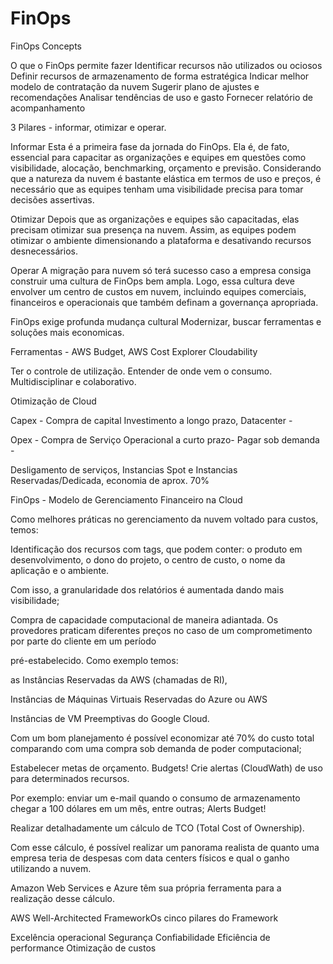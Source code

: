 # FinOps
FinOps Concepts

O que o FinOps permite fazer
Identificar recursos não utilizados ou ociosos
Definir recursos de armazenamento de forma estratégica
Indicar melhor modelo de contratação da nuvem
Sugerir plano de ajustes e recomendações
Analisar tendências de uso e gasto
Fornecer relatório de acompanhamento

3 Pilares - informar, otimizar e operar.

Informar
Esta é a primeira fase da jornada do FinOps. Ela é, de fato, essencial para capacitar as organizações e equipes em questões como visibilidade, alocação, benchmarking, orçamento e previsão. Considerando que a natureza da nuvem é bastante elástica em termos de uso e preços, é necessário que as equipes tenham uma visibilidade precisa para tomar decisões assertivas.

Otimizar
Depois que as organizações e equipes são capacitadas, elas precisam otimizar sua presença na nuvem. Assim, as equipes podem otimizar o ambiente dimensionando a plataforma e desativando recursos desnecessários.

Operar
A migração para nuvem só terá sucesso caso a empresa consiga construir uma cultura de FinOps bem ampla. Logo, essa cultura deve envolver um centro de custos em nuvem, incluindo equipes comerciais, financeiros e operacionais que também definam a governança apropriada.

FinOps exige profunda mudança cultural
Modernizar, buscar ferramentas e soluções mais economicas.

Ferramentas - AWS Budget, AWS Cost Explorer Cloudability 

Ter o controle de utilização. Entender de onde vem o consumo. Multidisciplinar e colaborativo.



Otimização de Cloud

Capex - Compra de capital Investimento a longo prazo, Datacenter - 

Opex - Compra de Serviço Operacional a curto prazo- Pagar sob demanda - 

Desligamento de serviços, Instancias Spot e Instancias Reservadas/Dedicada, economia de aprox. 70%


FinOps - Modelo de Gerenciamento Financeiro na Cloud

Como melhores práticas no gerenciamento da nuvem voltado para custos, temos:

Identificação dos recursos com tags, que podem conter: o produto em desenvolvimento, o dono do projeto, o centro de custo, o nome da aplicação e o ambiente. 

Com isso, a granularidade dos relatórios é aumentada dando mais visibilidade;

Compra de capacidade computacional de maneira adiantada. Os provedores praticam diferentes preços no caso de um comprometimento por parte do cliente em um período 

pré-estabelecido. Como exemplo temos:

as Instâncias Reservadas da AWS (chamadas de RI),

Instâncias de Máquinas Virtuais Reservadas do Azure ou AWS

Instâncias de VM Preemptivas do Google Cloud. 

Com um bom planejamento é possível economizar até 70% do custo total comparando com uma compra sob demanda de poder computacional;

Estabelecer metas de orçamento. Budgets! Crie alertas (CloudWath) de uso para determinados recursos. 

Por exemplo: enviar um e-mail quando o consumo de armazenamento chegar a 100 dólares em um mês, entre outras; Alerts Budget!

Realizar detalhadamente um cálculo de TCO (Total Cost of Ownership). 

Com esse cálculo, é possível realizar um panorama realista de quanto uma empresa teria de despesas com data centers físicos e qual o ganho utilizando a nuvem. 

Amazon Web Services e Azure têm sua própria ferramenta para a realização desse cálculo.


AWS Well-Architected FrameworkOs cinco pilares do Framework

Excelência operacional
Segurança
Confiabilidade
Eficiência de performance
Otimização de custos











